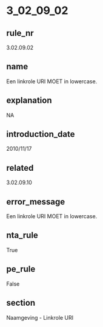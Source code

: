 # 3_02_09_02

## rule_nr
3.02.09.02

## name
Een linkrole URI MOET in lowercase.

## explanation
NA

## introduction_date
2010/11/17

## related
3.02.09.10

## error_message
Een linkrole URI MOET in lowercase.

## nta_rule
True

## pe_rule
False

## section
Naamgeving - Linkrole URI

